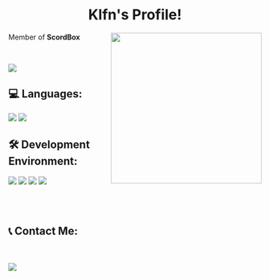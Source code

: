 <center><h1>Klfn's Profile!</h1></center>

<a href="https://2nun.netlify.app/"><img src="https://avatars.githubusercontent.com/u/97512153?v=4" width="300" align="right"></a>

<p>Member of <strong>ScordBox</strong></p>

<br>

<a href="https://open.spotify.com/artist/08OoIISROuIG0Hw8pVhYE6"><img src="https://img.shields.io/badge/-Isegye Idol-000000?style=flat&logo=spotify"/></a>

<h2><strong>💻 Languages: </strong></h2>
<a href="https://developer.mozilla.org/en/docs/Web/JavaScript"><img src="https://img.shields.io/badge/-JavaScript-BD9800?style=flat&logo=javascript"/></a>
<a href="https://skunity.com/"><img src="https://img.shields.io/badge/-Skript-474747?style=flat&logo=Minecraft"/></a>

<h2><strong>🛠️ Development Environment: </strong></h2>
<a href="https://www.microsoft.com/en-us/windows/get-windows-11?icid=MSCOM_QL_Windows"><img src="https://img.shields.io/badge/-Windows 11-00d2ff?style=flat&logo=windows"/></a>
<a href="https://code.visualstudio.com/"><img src="https://img.shields.io/badge/-Visual Studio Code-213c60?style=flat&logo=visualstudiocode"/></a>
<a href="https://nodejs.org/"><img src="https://img.shields.io/badge/-Node.js-4a7558?style=flat&logo=node.js"/></a>
<a href="https://github.com/microsoft/terminal"><img src="https://img.shields.io/badge/-Windows Terminal-242424?style=flat&logo=Windows Terminal"/></a>

<br><br>

<h2><strong>📞 Contact Me: </strong></h2>

<br><br>
<a href="https://discord.com/users/888619812677386260"><img align="left" src="https://lanyard.cnrad.dev/api/888619812677386260?bg=2E3440&animated=true&hideBadges=true&borderRadius=10px&idleMessage=Hello Guys 👶"/></a>
